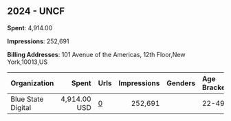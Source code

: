 ## 2024 - UNCF 
**Spent**: 4,914.00

**Impressions**: 252,691

**Billing Addresses**: 101 Avenue of the Americas, 12th Floor,New York,10013,US

|Organization|Spent|Urls|Impressions|Genders|Age Brackets|Country Codes|
|:---|---:|:---|---:|:---|:---|:---|
|Blue State Digital|4,914.00 USD|[0](https://www.snap.com/political-ads/asset/8442e62621d09d98fe6fb1a8f4638246175772ead6dc6845cedeaf2ea8f94699?mediaType=mp4)|252,691||22-49|united states|
